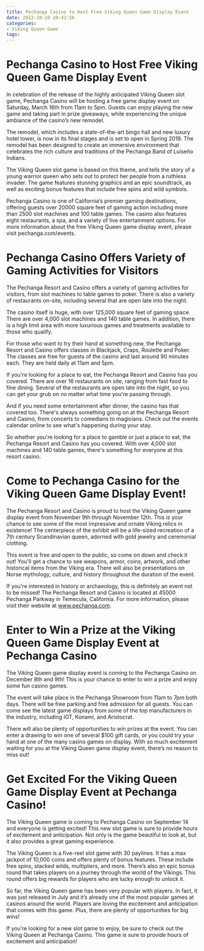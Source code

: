 ```yaml
---
title: Pechanga Casino to Host Free Viking Queen Game Display Event
date: 2022-10-28 20:42:58
categories:
- Viking Queen Game
tags:
---
```



#  Pechanga Casino to Host Free Viking Queen Game Display Event

In celebration of the release of the highly anticipated Viking Queen slot game, Pechanga Casino will be hosting a free game display event on Saturday, March 16th from 11am to 5pm. Guests can enjoy playing the new game and taking part in prize giveaways, while experiencing the unique ambiance of the casino’s new remodel.

The remodel, which includes a state-of-the-art bingo hall and new luxury hotel tower, is now in its final stages and is set to open in Spring 2019. The remodel has been designed to create an immersive environment that celebrates the rich culture and traditions of the Pechanga Band of Luiseño Indians.

The Viking Queen slot game is based on this theme, and tells the story of a young warrior queen who sets out to protect her people from a ruthless invader. The game features stunning graphics and an epic soundtrack, as well as exciting bonus features that include free spins and wild symbols.

Pechanga Casino is one of California’s premier gaming destinations, offering guests over 20000 square feet of gaming action including more than 2500 slot machines and 100 table games. The casino also features eight restaurants, a spa, and a variety of live entertainment options. For more information about the free Viking Queen game display event, please visit pechanga.com/events.

#  Pechanga Casino Offers Variety of Gaming Activities for Visitors

The Pechanga Resort and Casino offers a variety of gaming activities for visitors, from slot machines to table games to poker. There is also a variety of restaurants on-site, including several that are open late into the night.

The casino itself is huge, with over 125,000 square feet of gaming space. There are over 4,000 slot machines and 140 table games. In addition, there is a high limit area with more luxurious games and treatments available to those who qualify.

For those who want to try their hand at something new, the Pechanga Resort and Casino offers classes in Blackjack, Craps, Roulette and Poker. The classes are free for guests of the casino and last around 90 minutes each. They are held daily at 11am and 5pm.

If you're looking for a place to eat, the Pechanga Resort and Casino has you covered. There are over 16 restaurants on site, ranging from fast food to fine dining. Several of the restaurants are open late into the night, so you can get your grub on no matter what time you're passing through.

And if you need some entertainment after dinner, the casino has that covered too. There's always something going on at the Pechanga Resort and Casino, from concerts to comedians to magicians. Check out the events calendar online to see what's happening during your stay.

So whether you're looking for a place to gamble or just a place to eat, the Pechanga Resort and Casino has you covered. With over 4,000 slot machines and 140 table games, there's something for everyone at this resort casino.

#  Come to Pechanga Casino for the Viking Queen Game Display Event!
The Pechanga Resort and Casino is proud to host the Viking Queen game display event from November 9th through November 12th. This is your chance to see some of the most impressive and ornate Viking relics in existence! The centerpiece of the exhibit will be a life-sized recreation of a 7th century Scandinavian queen, adorned with gold jewelry and ceremonial clothing.

This event is free and open to the public, so come on down and check it out! You'll get a chance to see weapons, armor, coins, artwork, and other historical items from the Viking era. There will also be presentations on Norse mythology, culture, and history throughout the duration of the event.

If you're interested in history or archaeology, this is definitely an event not to be missed! The Pechanga Resort and Casino is located at 45000 Pechanga Parkway in Temecula, California. For more information, please visit their website at www.pechanga.com.

#  Enter to Win a Prize at the Viking Queen Game Display Event at Pechanga Casino

The Viking Queen game display event is coming to the Pechanga Casino on December 8th and 9th! This is your chance to enter to win a prize and enjoy some fun casino games.

The event will take place in the Pechanga Showroom from 11am to 7pm both days. There will be free parking and free admission for all guests. You can come see the latest game displays from some of the top manufacturers in the industry, including IGT, Konami, and Aristocrat.

There will also be plenty of opportunities to win prizes at the event. You can enter a drawing to win one of several $100 gift cards, or you could try your hand at one of the many casino games on display. With so much excitement waiting for you at the Viking Queen game display event, there’s no reason to miss out!

#  Get Excited For the Viking Queen Game Display Event at Pechanga Casino!

The Viking Queen game is coming to Pechanga Casino on September 14 and everyone is getting excited! This new slot game is sure to provide hours of excitement and anticipation. Not only is the game beautiful to look at, but it also provides a great gaming experience.

The Viking Queen is a five-reel slot game with 30 paylines. It has a max jackpot of 10,000 coins and offers plenty of bonus features. These include free spins, stacked wilds, multipliers, and more. There’s also an epic bonus round that takes players on a journey through the world of the Vikings. This round offers big rewards for players who are lucky enough to unlock it.

So far, the Viking Queen game has been very popular with players. In fact, it was just released in July and it’s already one of the most popular games at casinos around the world. Players are loving the excitement and anticipation that comes with this game. Plus, there are plenty of opportunities for big wins!

If you’re looking for a new slot game to enjoy, be sure to check out the Viking Queen at Pechanga Casino. This game is sure to provide hours of excitement and anticipation!